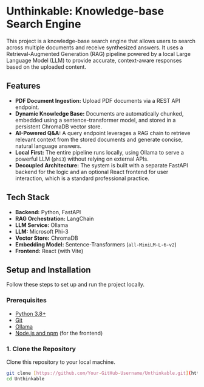 # Unthinkable: Knowledge-base Search Engine

This project is a knowledge-base search engine that allows users to search across multiple documents and receive synthesized answers. It uses a Retrieval-Augmented Generation (RAG) pipeline powered by a local Large Language Model (LLM) to provide accurate, context-aware responses based on the uploaded content.

## Features

* **PDF Document Ingestion:** Upload PDF documents via a REST API endpoint.
* **Dynamic Knowledge Base:** Documents are automatically chunked, embedded using a sentence-transformer model, and stored in a persistent ChromaDB vector store.
* **AI-Powered Q&A:** A query endpoint leverages a RAG chain to retrieve relevant context from the stored documents and generate concise, natural language answers.
* **Local First:** The entire pipeline runs locally, using Ollama to serve a powerful LLM (`phi3`) without relying on external APIs.
* **Decoupled Architecture:** The system is built with a separate FastAPI backend for the logic and an optional React frontend for user interaction, which is a standard professional practice.

## Tech Stack

* **Backend:** Python, FastAPI
* **RAG Orchestration:** LangChain
* **LLM Service:** Ollama
* **LLM:** Microsoft Phi-3
* **Vector Store:** ChromaDB
* **Embedding Model:** Sentence-Transformers (`all-MiniLM-L-6-v2`)
* **Frontend:** React (with Vite)

## Setup and Installation

Follow these steps to set up and run the project locally.

### Prerequisites
* [Python 3.8+](https://www.python.org/downloads/)
* [Git](https://git-scm.com/downloads)
* [Ollama](https://ollama.com)
* [Node.js and npm](https://nodejs.org/en/download) (for the frontend)

### 1. Clone the Repository
Clone this repository to your local machine.
```bash
git clone [https://github.com/Your-GitHub-Username/Unthinkable.git](https://github.com/Your-GitHub-Username/Unthinkable.git)
cd Unthinkable
